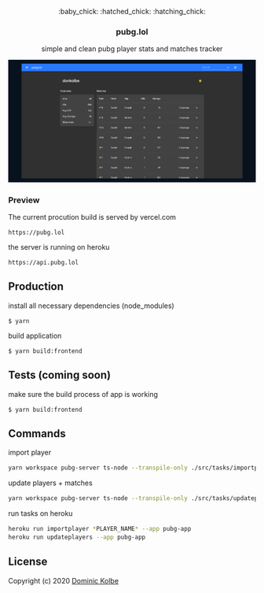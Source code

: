 <p align="center">
  <p align="center">:baby_chick: :hatched_chick: :hatching_chick:</p>
  <h3 align="center">pubg.lol</h3>
  <p align="center">simple and clean pubg player stats and matches tracker<p>
</p>

<p align="center">
  <img src="preview.png" alt="preview">
</p>

### Preview

The current procution build is served by vercel.com

```http
https://pubg.lol
```

the server is running on heroku

```http
https://api.pubg.lol
```

## Production

install all necessary dependencies (node_modules)

```
$ yarn
```

build application

```
$ yarn build:frontend
```

## Tests (coming soon)

make sure the build process of app is working

```
$ yarn build:frontend
```

## Commands

import player

```bash
yarn workspace pubg-server ts-node --transpile-only ./src/tasks/importplayer.ts *PLAYER_NAME*
```

update players + matches

```bash
yarn workspace pubg-server ts-node --transpile-only ./src/tasks/updateplayers.ts *UPDATE_INTERVAL optional*
```

run tasks on heroku

```bash
heroku run importplayer *PLAYER_NAME* --app pubg-app
heroku run updateplayers --app pubg-app
```

## License

Copyright (c) 2020 [Dominic Kolbe](https://dominickolbe.dk)
